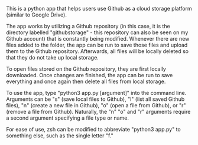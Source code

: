 This is a python app that helps users use Github as a cloud storage platform (similar to Google Drive). 

The app works by utilizing a Github repository (in this case, it is the directory labelled "githubstorage" - this repository can also be seen on my Github account) that is constantly being modified. Whenever there are new files added to the folder, the app can be run to save those files and upload them to the Github repository. Afterwards, all files will be locally deleted so that they do not take up local storage. 

To open files stored on the Github repository, they are first locally downloaded. Once changes are finished, the app can be run to save everything and once again then delete all files from local storage.

To use the app, type "python3 app.py [argument]" into the command line. Arguments can be "s" (save local files to Github), "l" (list all saved Github files), "n" (create a new file in Github), "o" (open a file from Github), or "r" (remove a file from Github). Naturally, the "n" "o" and "r" arguments require a second argument specifying a file type or name.

For ease of use, zsh can be modified to abbreviate "python3 app.py" to something else, such as the single letter "f."